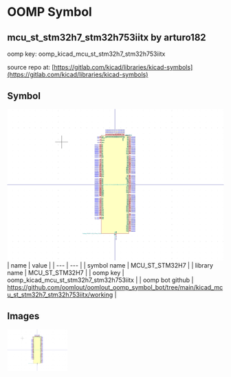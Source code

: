 # OOMP Symbol  
## mcu_st_stm32h7_stm32h753iitx  by arturo182  
  
oomp key: oomp_kicad_mcu_st_stm32h7_stm32h753iitx  
  
source repo at: [https://gitlab.com/kicad/libraries/kicad-symbols](https://gitlab.com/kicad/libraries/kicad-symbols)  
## Symbol  
  
[![working.png](working_600.png)](working.png)  
| name | value | 
| --- | --- | 
| symbol name | MCU_ST_STM32H7 | 
| library name | MCU_ST_STM32H7 | 
| oomp key | oomp_kicad_mcu_st_stm32h7_stm32h753iitx | 
| oomp bot github | https://github.com/oomlout/oomlout_oomp_symbol_bot/tree/main/kicad_mcu_st_stm32h7_stm32h753iitx/working | 
## Images  
  
[![working.png](working_140.png)](working.png)  
